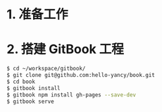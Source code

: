 

# 1. 准备工作



# 2. 搭建 GitBook 工程

```bash
$ cd ~/workspace/gitbook/
$ git clone git@github.com:hello-yancy/book.git
$ cd book
$ gitbook install
$ gitbook npm install gh-pages --save-dev
$ gitbook serve
```


# 